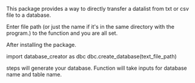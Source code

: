 This package provides a way to directly transfer a datalist from txt or csv file to a database.

Enter file path (or just the name if it's in the same directory with the program.) to the function and you are all set.

After installing the package.

import database_creator as dbc
dbc.create_database(text_file_path)

steps will generate your database. Function will take inputs for database name and table name.
